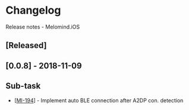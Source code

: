 # Changelog
Release notes - Melomind.iOS

## [Released]

## [0.0.8] - 2018-11-09

## Sub-task

*   [[MI-194](https://mybrain.atlassian.net/browse/MI-194)] - Implement auto BLE connection after A2DP con. detection